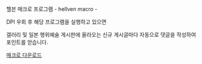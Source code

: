 <html>
<head>헬븐 매크로 프로그램 - hellven macro -</head>
<body>

DPI 우회 후 해당 프로그램을 실행하고 있으면 

갤러리 및 일본 행위예술 게시판에 올라오는 신규 게시글마다 자동으로 댓글을 작성하여 포인트를 얻습니다.


<a href='https://github.com/kaca2100/hellven_macro/blob/master/dist/hellven_macro.exe?raw=true'>매크로 다운로드</a>




</body>
</html>
